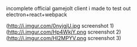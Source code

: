incomplete official gamejolt client i made to test out electron+react+webpack

(http://i.imgur.com/0nyjgjU.jpg screenshot 1)
(http://i.imgur.com/Hp4WkjY.png screenshot 2)
(http://i.imgur.com/HI2MPYV.png screenshot 3)
